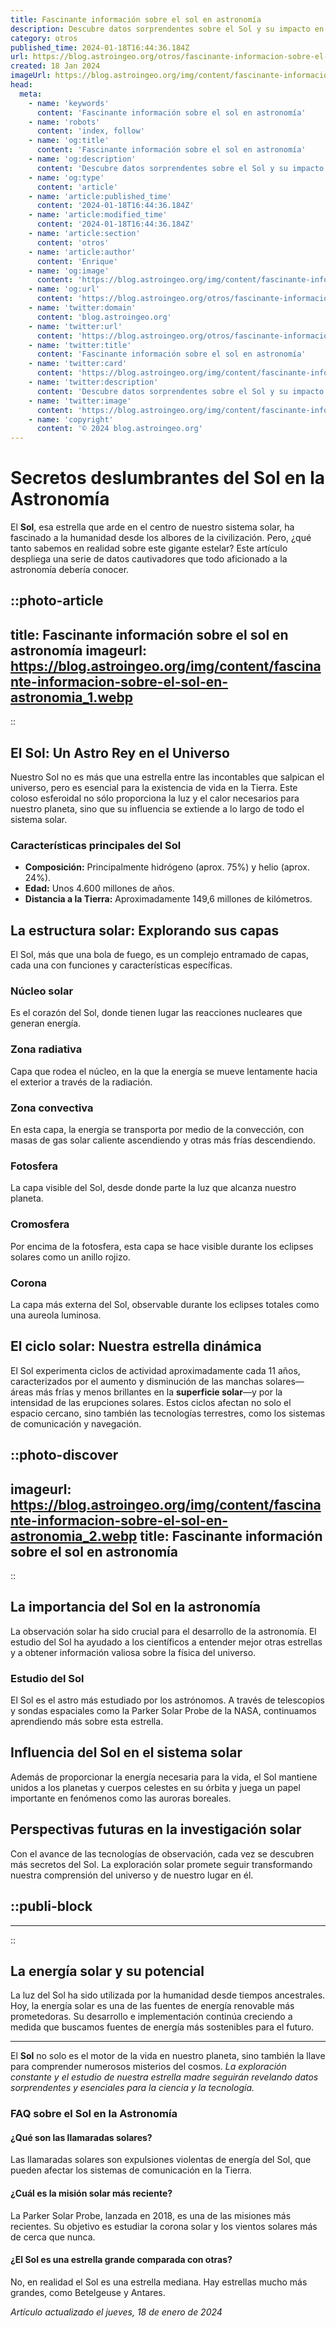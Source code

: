 ```yaml
---
title: Fascinante información sobre el sol en astronomía
description: Descubre datos sorprendentes sobre el Sol y su impacto en la astronomía que enriquecerán tu conocimiento del universo.
category: otros
published_time: 2024-01-18T16:44:36.184Z
url: https://blog.astroingeo.org/otros/fascinante-informacion-sobre-el-sol-en-astronomia
created: 18 Jan 2024
imageUrl: https://blog.astroingeo.org/img/content/fascinante-informacion-sobre-el-sol-en-astronomia_1.webp
head:
  meta:
    - name: 'keywords'
      content: 'Fascinante información sobre el sol en astronomía'
    - name: 'robots'
      content: 'index, follow'
    - name: 'og:title'
      content: 'Fascinante información sobre el sol en astronomía'
    - name: 'og:description'
      content: 'Descubre datos sorprendentes sobre el Sol y su impacto en la astronomía que enriquecerán tu conocimiento del universo.'
    - name: 'og:type'
      content: 'article'
    - name: 'article:published_time'
      content: '2024-01-18T16:44:36.184Z'
    - name: 'article:modified_time'
      content: '2024-01-18T16:44:36.184Z'
    - name: 'article:section'
      content: 'otros'
    - name: 'article:author'
      content: 'Enrique'
    - name: 'og:image'
      content: 'https://blog.astroingeo.org/img/content/fascinante-informacion-sobre-el-sol-en-astronomia_1.webp'
    - name: 'og:url'
      content: 'https://blog.astroingeo.org/otros/fascinante-informacion-sobre-el-sol-en-astronomia'
    - name: 'twitter:domain'
      content: 'blog.astroingeo.org'
    - name: 'twitter:url'
      content: 'https://blog.astroingeo.org/otros/fascinante-informacion-sobre-el-sol-en-astronomia'
    - name: 'twitter:title'
      content: 'Fascinante información sobre el sol en astronomía'
    - name: 'twitter:card'
      content: 'https://blog.astroingeo.org/img/content/fascinante-informacion-sobre-el-sol-en-astronomia_1.webp'
    - name: 'twitter:description'
      content: 'Descubre datos sorprendentes sobre el Sol y su impacto en la astronomía que enriquecerán tu conocimiento del universo.'
    - name: 'twitter:image'
      content: 'https://blog.astroingeo.org/img/content/fascinante-informacion-sobre-el-sol-en-astronomia_1.webp'
    - name: 'copyright'
      content: '© 2024 blog.astroingeo.org'
---
```

# Secretos deslumbrantes del Sol en la Astronomía

El **Sol**, esa estrella que arde en el centro de nuestro sistema solar, ha fascinado a la humanidad desde los albores de la civilización. Pero, ¿qué tanto sabemos en realidad sobre este gigante estelar? Este artículo despliega una serie de datos cautivadores que todo aficionado a la astronomía debería conocer.


::photo-article
---
title: Fascinante información sobre el sol en astronomía
imageurl: https://blog.astroingeo.org/img/content/fascinante-informacion-sobre-el-sol-en-astronomia_1.webp
---
::


## El Sol: Un Astro Rey en el Universo
Nuestro Sol no es más que una estrella entre las incontables que salpican el universo, pero es esencial para la existencia de vida en la Tierra. Este coloso esferoidal no sólo proporciona la luz y el calor necesarios para nuestro planeta, sino que su influencia se extiende a lo largo de todo el sistema solar.

### Características principales del Sol
- **Composición:** Principalmente hidrógeno (aprox. 75%) y helio (aprox. 24%).
- **Edad:** Unos 4.600 millones de años.
- **Distancia a la Tierra:** Aproximadamente 149,6 millones de kilómetros.

## La estructura solar: Explorando sus capas
El Sol, más que una bola de fuego, es un complejo entramado de capas, cada una con funciones y características específicas.

### Núcleo solar
Es el corazón del Sol, donde tienen lugar las reacciones nucleares que generan energía.

### Zona radiativa
Capa que rodea el núcleo, en la que la energía se mueve lentamente hacia el exterior a través de la radiación.

### Zona convectiva
En esta capa, la energía se transporta por medio de la convección, con masas de gas solar caliente ascendiendo y otras más frías descendiendo.

### Fotosfera
La capa visible del Sol, desde donde parte la luz que alcanza nuestro planeta.

### Cromosfera
Por encima de la fotosfera, esta capa se hace visible durante los eclipses solares como un anillo rojizo.

### Corona
La capa más externa del Sol, observable durante los eclipses totales como una aureola luminosa.

## El ciclo solar: Nuestra estrella dinámica
El Sol experimenta ciclos de actividad aproximadamente cada 11 años, caracterizados por el aumento y disminución de las manchas solares—áreas más frías y menos brillantes en la **superficie solar**—y por la intensidad de las erupciones solares. Estos ciclos afectan no solo el espacio cercano, sino también las tecnologías terrestres, como los sistemas de comunicación y navegación.


::photo-discover
---
imageurl: https://blog.astroingeo.org/img/content/fascinante-informacion-sobre-el-sol-en-astronomia_2.webp
title: Fascinante información sobre el sol en astronomía
---
::


## La importancia del Sol en la astronomía
La observación solar ha sido crucial para el desarrollo de la astronomía. El estudio del Sol ha ayudado a los científicos a entender mejor otras estrellas y a obtener información valiosa sobre la física del universo.

### Estudio del Sol
El Sol es el astro más estudiado por los astrónomos. A través de telescopios y sondas espaciales como la Parker Solar Probe de la NASA, continuamos aprendiendo más sobre esta estrella.

## Influencia del Sol en el sistema solar
Además de proporcionar la energía necesaria para la vida, el Sol mantiene unidos a los planetas y cuerpos celestes en su órbita y juega un papel importante en fenómenos como las auroras boreales.

## Perspectivas futuras en la investigación solar
Con el avance de las tecnologías de observación, cada vez se descubren más secretos del Sol. La exploración solar promete seguir transformando nuestra comprensión del universo y de nuestro lugar en él.


  ::publi-block
  ---
  ---
  ::
  
  
## La energía solar y su potencial
La luz del Sol ha sido utilizada por la humanidad desde tiempos ancestrales. Hoy, la energía solar es una de las fuentes de energía renovable más prometedoras. Su desarrollo e implementación continúa creciendo a medida que buscamos fuentes de energía más sostenibles para el futuro.

---

El **Sol** no solo es el motor de la vida en nuestro planeta, sino también la llave para comprender numerosos misterios del cosmos. *La exploración constante y el estudio de nuestra estrella madre seguirán revelando datos sorprendentes y esenciales para la ciencia y la tecnología.*

### FAQ sobre el Sol en la Astronomía

#### ¿Qué son las llamaradas solares?
Las llamaradas solares son expulsiones violentas de energía del Sol, que pueden afectar los sistemas de comunicación en la Tierra.

#### ¿Cuál es la misión solar más reciente?
La Parker Solar Probe, lanzada en 2018, es una de las misiones más recientes. Su objetivo es estudiar la corona solar y los vientos solares más de cerca que nunca.

#### ¿El Sol es una estrella grande comparada con otras?
No, en realidad el Sol es una estrella mediana. Hay estrellas mucho más grandes, como Betelgeuse y Antares.

_Artículo actualizado el jueves, 18 de enero de 2024_